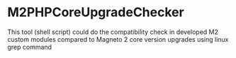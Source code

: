 # M2PHPCoreUpgradeChecker
This tool (shell script) could do the compatibility check in developed M2 custom modules compared to Magneto 2 core version upgrades using linux grep command
